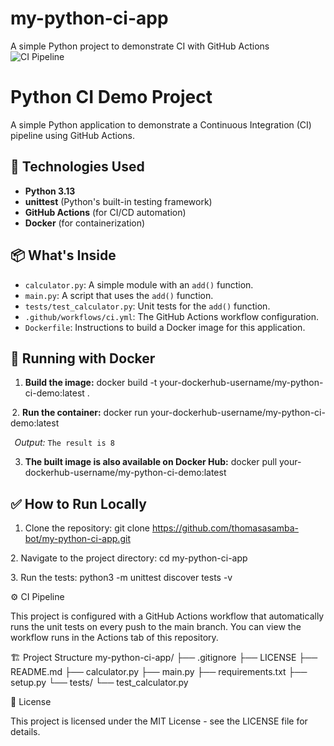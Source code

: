 # my-python-ci-app
A simple Python project to demonstrate CI with GitHub Actions
![CI Pipeline](https://github.com/thomasasamba-bot/my-python-ci-app/actions/workflows/ci.yaml/badge.svg)

# Python CI Demo Project

A simple Python application to demonstrate a Continuous Integration (CI) pipeline using GitHub Actions.

## 🚀 Technologies Used

- **Python 3.13**
- **unittest** (Python's built-in testing framework)
- **GitHub Actions** (for CI/CD automation)
- **Docker** (for containerization)


## 📦 What's Inside

- `calculator.py`: A simple module with an `add()` function.
- `main.py`: A script that uses the `add()` function.
- `tests/test_calculator.py`: Unit tests for the `add()` function.
- `.github/workflows/ci.yml`: The GitHub Actions workflow configuration.
- `Dockerfile`: Instructions to build a Docker image for this application.

## 🐳 Running with Docker

1.  **Build the image:**
    docker build -t your-dockerhub-username/my-python-ci-demo:latest .
    

⁠ 2.  **Run the container:**
    docker run your-dockerhub-username/my-python-ci-demo:latest
    
⁠     *Output:* `The result is 8`

3.  **The built image is also available on Docker Hub:**
    docker pull your-dockerhub-username/my-python-ci-demo:latest
    

## ✅ How to Run Locally

1. Clone the repository:
   git clone https://github.com/thomasasamba-bot/my-python-ci-app.git

2.⁠ ⁠Navigate to the project directory:
    cd my-python-ci-app

3.⁠ ⁠Run the tests:
    python3 -m unittest discover tests -v

⚙️ CI Pipeline

This project is configured with a GitHub Actions workflow that automatically runs the unit tests on every push to the main branch. You can view the workflow runs in the Actions tab of this repository.

🏗️ Project Structure
my-python-ci-app/
├── .gitignore
├── LICENSE
├── README.md
├── calculator.py
├── main.py
├── requirements.txt
├── setup.py
└── tests/
    └── test_calculator.py

📝 License

This project is licensed under the MIT License - see the LICENSE file for details.